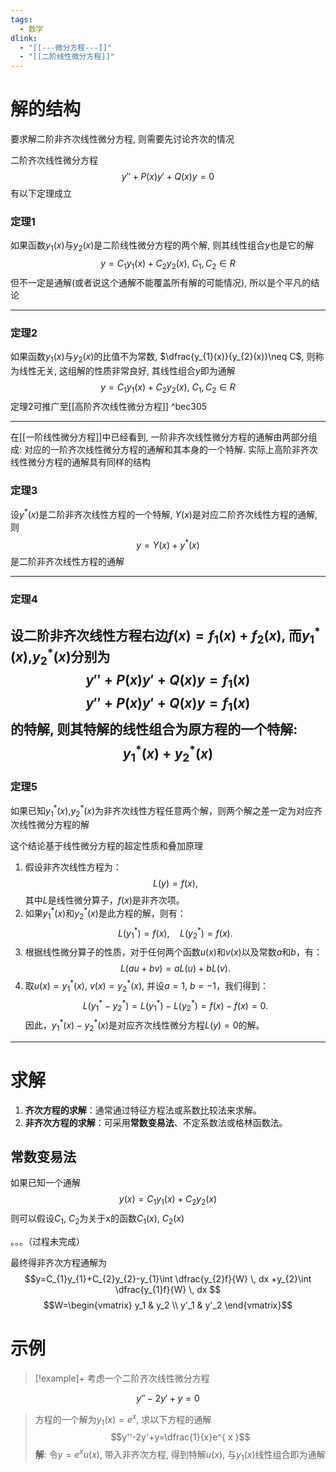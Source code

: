 ```yaml
---
tags:
  - 数学
dlink:
  - "[[---微分方程---]]"
  - "[[二阶线性微分方程]]"
---
```

# 解的结构
要求解二阶非齐次线性微分方程, 则需要先讨论齐次的情况

二阶齐次线性微分方程
$$y''+P(x)y'+Q(x)y=0$$
有以下定理成立

### 定理1
如果函数$y_{1}(x)$与$y_{2}(x)$是二阶线性微分方程的两个解, 则其线性组合$y$也是它的解
$$y=C_{1}y_{1}(x)+C_{2}y_{2}(x),\ C_{1},C_{2} \in R$$
 但不一定是通解(或者说这个通解不能覆盖所有解的可能情况), 所以是个平凡的结论

---
### 定理2
如果函数$y_{1}(x)$与$y_{2}(x)$的比值不为常数, $\dfrac{y_{1}(x)}{y_{2}(x)}\neq C$, 则称为线性无关, 这组解的性质非常良好, 其线性组合$y$即为通解
$$y=C_{1}y_{1}(x)+C_{2}y_{2}(x),\ C_{1},C_{2} \in R$$
定理2可推广至[[高阶齐次线性微分方程]] ^bec305

---
在[[一阶线性微分方程]]中已经看到, 一阶非齐次线性微分方程的通解由两部分组成: 对应的一阶齐次线性微分方程的通解和其本身的一个特解. 实际上高阶非齐次线性微分方程的通解具有同样的结构

### 定理3
设$y^*(x)$是二阶非齐次线性方程的一个特解, $Y(x)$是对应二阶齐次线性方程的通解, 则
$$y=Y(x)+y^*(x)$$
是二阶非齐次线性方程的通解

---
### 定理4
设二阶非齐次线性方程右边$f(x)=f_{1}(x)+f_{2}(x)$, 而$y_{1}^*(x)$,$y_{2}^*(x)$分别为
$$y''+P(x)y'+Q(x)y=f_{1}(x)$$
$$y''+P(x)y'+Q(x)y=f_{1}(x)$$
的特解, 则其特解的线性组合为原方程的一个特解: 
$$y_{1}^*(x)+y_{2}^*(x)$$
---
### 定理5
如果已知$y_{1}^*(x)$,$y_{2}^*(x)$为非齐次线性方程任意两个解，则两个解之差一定为对应齐次线性微分方程的解

这个结论基于线性微分方程的超定性质和叠加原理
1. 假设非齐次线性方程为：
$$
L(y) = f(x),
$$
   其中$L$是线性微分算子，$f(x)$是非齐次项。
2. 如果$y_1^*(x)$和$y_2^*(x)$是此方程的解，则有：
$$
L(y_1^*) = f(x), \quad L(y_2^*) = f(x).
$$
3. 根据线性微分算子的性质，对于任何两个函数$u(x)$和$v(x)$以及常数$a$和$b$，有：   
$$
L(au + bv) = aL(u) + bL(v).
$$
4. 取$u(x) = y_1^*(x)$, $v(x) = y_2^*(x)$, 并设$a = 1$, $b = -1$，我们得到：
$$
L(y_1^* - y_2^*) = L(y_1^*) - L(y_2^*) = f(x) - f(x) = 0.
$$
因此，$y_1^*(x) - y_2^*(x)$是对应齐次线性微分方程$L(y) = 0$的解。


---
# 求解
1. **齐次方程的求解**：通常通过特征方程法或系数比较法来求解。
2. **非齐次方程的求解**：可采用**常数变易法**、不定系数法或格林函数法。

## 常数变易法
如果已知一个通解
$$y(x)=C_1y_1(x)+C_2y_2(x)$$
则可以假设$C_1$, $C_2$为关于x的函数$C_1(x)$, $C_2(x)$

。。。（过程未完成）

最终得非齐次方程通解为
$$y=C_{1}y_{1}+C_{2}y_{2}-y_{1}\int \dfrac{y_{2}f}{W} \, dx +y_{2}\int \dfrac{y_{1}f}{W} \, dx $$
$$W=\begin{vmatrix}
y_1 & y_2 \\
y'_1 & y'_2
\end{vmatrix}$$

# 示例
>[!example]+
> 考虑一个二阶齐次线性微分方程
>
$$ y''-2y'+y = 0 $$
> 方程的一个解为$y_{1}(x)=e^{ x }$, 求以下方程的通解
$$y''-2y'+y=\dfrac{1}{x}e^{ x }$$
**解**: 令$y=e^{ x }u(x)$, 带入非齐次方程, 得到特解$u(x)$, 与$y_{1}(x)$线性组合即为通解
